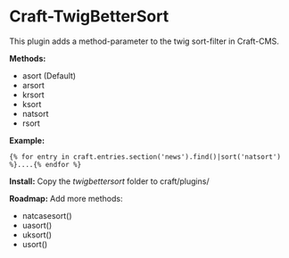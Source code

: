 Craft-TwigBetterSort
====================

This plugin adds a method-parameter to the twig sort-filter in Craft-CMS.

**Methods:**

 - asort (Default)
 - arsort
 - krsort
 - ksort
 - natsort
 - rsort
 

**Example:**
```twig
{% for entry in craft.entries.section('news').find()|sort('natsort') %}....{% endfor %}
```


**Install:**
Copy the *twigbettersort* folder to craft/plugins/


**Roadmap:**
Add more methods:

 - natcasesort()
 - uasort()
 - uksort()
 - usort()
